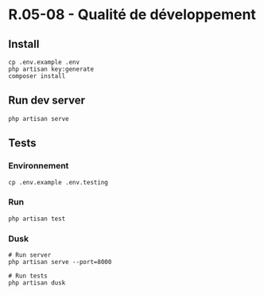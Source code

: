 # R.05-08 - Qualité de développement

## Install

```
cp .env.example .env
php artisan key:generate
composer install
```

## Run dev server
```
php artisan serve
```

## Tests
### Environnement
```
cp .env.example .env.testing
```

### Run
```
php artisan test
```

### Dusk
```
# Run server
php artisan serve --port=8000

# Run tests
php artisan dusk
```